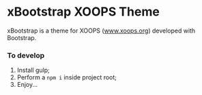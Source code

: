 # xBootstrap XOOPS Theme

xBootstrap is a theme for XOOPS (www.xoops.org) developed with Bootstrap.

### To develop
1. Install gulp;
2. Perform a `npm i` inside project root;
3. Enjoy...